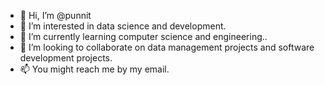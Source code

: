 - 👋 Hi, I’m @punnit
- 👀 I’m interested in data science and development.
- 🌱 I’m currently learning computer science and engineering..
- 💞️ I’m looking to collaborate on data management projects and software development projects.
- 📫 You might reach me by my email.

<!---
punnit/punnit is a ✨ special ✨ repository because its `README.md` (this file) appears on your GitHub profile.
You can click the Preview link to take a look at your changes.
--->
